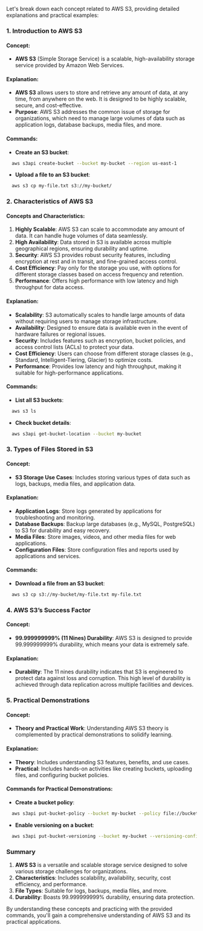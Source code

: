 Let's break down each concept related to AWS S3, providing detailed explanations and practical examples:

### 1. **Introduction to AWS S3**

#### **Concept:**
- **AWS S3** (Simple Storage Service) is a scalable, high-availability storage service provided by Amazon Web Services.

#### **Explanation:**
- **AWS S3** allows users to store and retrieve any amount of data, at any time, from anywhere on the web. It is designed to be highly scalable, secure, and cost-effective.
- **Purpose**: AWS S3 addresses the common issue of storage for organizations, which need to manage large volumes of data such as application logs, database backups, media files, and more.

#### **Commands:**
- **Create an S3 bucket**:
```sh
  aws s3api create-bucket --bucket my-bucket --region us-east-1
```
- **Upload a file to an S3 bucket**:
```sh
  aws s3 cp my-file.txt s3://my-bucket/
```

### 2. **Characteristics of AWS S3**

#### **Concepts and Characteristics:**
1. **Highly Scalable**: AWS S3 can scale to accommodate any amount of data. It can handle huge volumes of data seamlessly.
2. **High Availability**: Data stored in S3 is available across multiple geographical regions, ensuring durability and uptime.
3. **Security**: AWS S3 provides robust security features, including encryption at rest and in transit, and fine-grained access control.
4. **Cost Efficiency**: Pay only for the storage you use, with options for different storage classes based on access frequency and retention.
5. **Performance**: Offers high performance with low latency and high throughput for data access.

#### **Explanation:**
- **Scalability**: S3 automatically scales to handle large amounts of data without requiring users to manage storage infrastructure.
- **Availability**: Designed to ensure data is available even in the event of hardware failures or regional issues.
- **Security**: Includes features such as encryption, bucket policies, and access control lists (ACLs) to protect your data.
- **Cost Efficiency**: Users can choose from different storage classes (e.g., Standard, Intelligent-Tiering, Glacier) to optimize costs.
- **Performance**: Provides low latency and high throughput, making it suitable for high-performance applications.

#### **Commands:**
- **List all S3 buckets**:
```sh
  aws s3 ls
```
- **Check bucket details**:
```sh
  aws s3api get-bucket-location --bucket my-bucket
```

### 3. **Types of Files Stored in S3**

#### **Concept:**
- **S3 Storage Use Cases**: Includes storing various types of data such as logs, backups, media files, and application data.

#### **Explanation:**
- **Application Logs**: Store logs generated by applications for troubleshooting and monitoring.
- **Database Backups**: Backup large databases (e.g., MySQL, PostgreSQL) to S3 for durability and easy recovery.
- **Media Files**: Store images, videos, and other media files for web applications.
- **Configuration Files**: Store configuration files and reports used by applications and services.

#### **Commands:**
- **Download a file from an S3 bucket**:
```sh
  aws s3 cp s3://my-bucket/my-file.txt my-file.txt
```

### 4. **AWS S3’s Success Factor**

#### **Concept:**
- **99.999999999% (11 Nines) Durability**: AWS S3 is designed to provide 99.999999999% durability, which means your data is extremely safe.

#### **Explanation:**
- **Durability**: The 11 nines durability indicates that S3 is engineered to protect data against loss and corruption. This high level of durability is achieved through data replication across multiple facilities and devices.

### 5. **Practical Demonstrations**

#### **Concept:**
- **Theory and Practical Work**: Understanding AWS S3 theory is complemented by practical demonstrations to solidify learning.

#### **Explanation:**
- **Theory**: Includes understanding S3 features, benefits, and use cases.
- **Practical**: Includes hands-on activities like creating buckets, uploading files, and configuring bucket policies.

#### **Commands for Practical Demonstrations:**
- **Create a bucket policy**:
```sh
  aws s3api put-bucket-policy --bucket my-bucket --policy file://bucket-policy.json
```
- **Enable versioning on a bucket**:
```sh
  aws s3api put-bucket-versioning --bucket my-bucket --versioning-configuration Status=Enabled
```

### Summary

1. **AWS S3** is a versatile and scalable storage service designed to solve various storage challenges for organizations.
2. **Characteristics**: Includes scalability, availability, security, cost efficiency, and performance.
3. **File Types**: Suitable for logs, backups, media files, and more.
4. **Durability**: Boasts 99.999999999% durability, ensuring data protection.

By understanding these concepts and practicing with the provided commands, you'll gain a comprehensive understanding of AWS S3 and its practical applications.